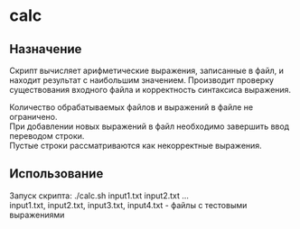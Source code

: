 # calc

## Назначение
Скрипт вычисляет арифметические выражения, записанные в файл, и находит результат с наибольшим значением. 
Производит проверку существования входного файла и корректность синтаксиса выражения.  

Количество обрабатываемых файлов и выражений в файле не ограничено.  
При добавлении новых выражений в файл необходимо завершить ввод переводом строки.  
Пустые строки рассматриваются как некорректные выражения.

## Использование
Запуск скрипта: ./calc.sh input1.txt input2.txt <file> … <file>  
input1.txt, input2.txt, input3.txt, input4.txt - файлы с тестовыми выражениями  



